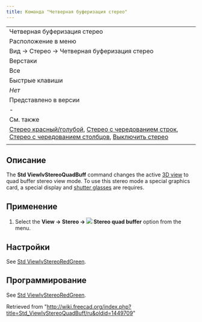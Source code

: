 ```yaml
---
title: Команда "Четверная буферизация стерео"
---
```

|  |
| --- |
| Четверная буферизация стерео |
| Расположение в меню |
| Вид → Стерео → Четверная буферизация стерео |
| Верстаки |
| Все |
| Быстрые клавиши |
| *Нет* |
| Представлено в версии |
| - |
| См. также |
| [Стерео красный/голубой](/Std_ViewIvStereoRedGreen/ru "Std ViewIvStereoRedGreen/ru"), [Стерео с чередованием строк](/Std_ViewIvStereoInterleavedRows/ru "Std ViewIvStereoInterleavedRows/ru"), [Стерео с чередованием столбцов](/Std_ViewIvStereoInterleavedColumns/ru "Std ViewIvStereoInterleavedColumns/ru"), [Выключить стерео](/Std_ViewIvStereoOff/ru "Std ViewIvStereoOff/ru") |
|  |

## Описание

The **Std ViewIvStereoQuadBuff** command changes the active [3D view](/3D_view "3D view") to quad buffer stereo view mode. To use this stereo mode a special graphics card, a special display and [shutter glasses](https://en.wikipedia.org/wiki/Active_shutter_3D_system) are requires.

## Применение

1. Select the **View → Stereo → ![](/images/Std_ViewIvStereoQuadBuff.svg) Stereo quad buffer** option from the menu.

## Настройки

See [Std ViewIvStereoRedGreen](/Std_ViewIvStereoRedGreen#Preferences "Std ViewIvStereoRedGreen").

## Программирование

See [Std ViewIvStereoRedGreen](/Std_ViewIvStereoRedGreen#Scripting "Std ViewIvStereoRedGreen").

Retrieved from "<http://wiki.freecad.org/index.php?title=Std_ViewIvStereoQuadBuff/ru&oldid=1449709>"